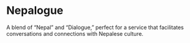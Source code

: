 # Nepalogue
A blend of “Nepal” and “Dialogue,” perfect for a service that facilitates conversations and connections with Nepalese culture.
